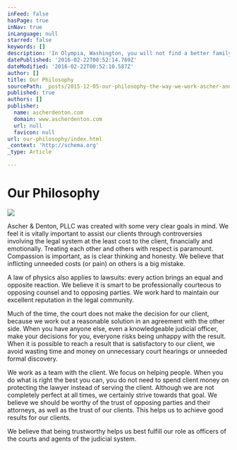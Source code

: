 ```yaml
---
inFeed: false
hasPage: true
inNav: true
inLanguage: null
starred: false
keywords: []
description: 'In Olympia, Washington, you will not find a better family law attorney than ours.'
datePublished: '2016-02-22T00:52:14.769Z'
dateModified: '2016-02-22T00:52:10.587Z'
author: []
title: Our Philosophy
sourcePath: _posts/2015-12-05-our-philosophy-the-way-we-work-ascher-and-denton-pllc-was.md
published: true
authors: []
publisher:
  name: ascherdenton.com
  domain: www.ascherdenton.com
  url: null
  favicon: null
url: our-philosophy/index.html
_context: 'http://schema.org'
_type: Article

---
```

# **Our Philosophy**
![](https://the-grid-user-content.s3-us-west-2.amazonaws.com/bdc8b7bb-912b-4e94-ad57-9e3d39009a9b.jpg)

Ascher & Denton, PLLC was created with some very clear goals in mind. We feel it is vitally important to assist our clients through controversies involving the legal system at the least cost to the client, financially and emotionally. Treating each other and others with respect is paramount. Compassion is important, as is clear thinking and honesty. We believe that inflicting unneeded costs (or pain) on others is a big mistake. 

A law of physics also applies to lawsuits: every action brings an equal and opposite reaction. We believe it is smart to be professionally courteous to opposing counsel and to opposing parties. We work hard to maintain our excellent reputation in the legal community. 

Much of the time, the court does not make the decision for our client, because we work out a reasonable solution in an agreement with the other side. When you have anyone else, even a knowledgeable judicial officer, make your decisions for you, everyone risks being unhappy with the result. When it is possible to reach a result that is satisfactory to our client, we avoid wasting time and money on unnecessary court hearings or unneeded formal discovery. 

We work as a team with the client. We focus on helping people. When you do what is right the best you can, you do not need to spend client money on protecting the lawyer instead of serving the client. Although we are not completely perfect at all times, we certainly strive towards that goal. We believe we should be worthy of the trust of opposing parties and their attorneys, as well as the trust of our clients. This helps us to achieve good results for our clients. 

We believe that being trustworthy helps us best fulfill our role as officers of the courts and agents of the judicial system.
